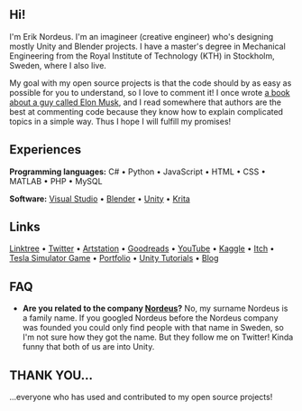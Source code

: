 ## Hi!

I'm Erik Nordeus. I'm an imagineer (creative engineer) who's designing mostly Unity and Blender projects. I have a master's degree in Mechanical Engineering from the Royal Institute of Technology (KTH) in Stockholm, Sweden, where I also live. 

My goal with my open source projects is that the code should by as easy as possible for you to understand, so I love to comment it! I once wrote [a book about a guy called Elon Musk](https://www.habrador.com/p/elonmuskbook/), and I read somewhere that authors are the best at commenting code because they know how to explain complicated topics in a simple way. Thus I hope I will fulfill my promises!  


## Experiences

**Programming languages:** C# • Python • JavaScript • HTML • CSS • MATLAB • PHP • MySQL

**Software:** [Visual Studio](https://visualstudio.microsoft.com/) • [Blender](https://www.blender.org/) • [Unity](https://unity.com/) • [Krita](https://krita.org/)


## Links

[Linktree](https://linktr.ee/eriknordeus) • [Twitter](https://www.twitter.com/eriknordeus) • [Artstation](https://artstation.com/eriknordeus) • [Goodreads](https://www.goodreads.com/eriknordeus) • [YouTube](https://www.youtube.com/user/eriknordeus) • [Kaggle](https://www.kaggle.com/eriknordeus) • [Itch](https://habrador.itch.io/)
• [Tesla Simulator Game](https://habrador.itch.io/tesla-motors-simulator) • [Portfolio](https://www.habrador.com) • [Unity Tutorials](https://www.habrador.com/tutorials/) • [Blog](https://blog.habrador.com/)
	
  
## FAQ

* **Are you related to the company [Nordeus](https://nordeus.com/)?** No, my surname Nordeus is a family name. If you googled Nordeus before the Nordeus company was founded you could only find people with that name in Sweden, so I'm not sure how they got the name. But they follow me on Twitter! Kinda funny that both of us are into Unity.


## THANK YOU... 

...everyone who has used and contributed to my open source projects! 
